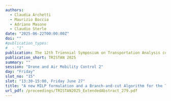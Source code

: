 ```yaml
---
authors:
  - Claudia Archetti
  - Maurizio Boccia
  - Adriano Masone
  - Claudio Sterle
date: "2025-06-22T00:00:00Z"
doi: ""
#publication_types:
#  - "1"
publication: The 12th Triennial Symposium on Transportation Analysis conference
publication_short: TRISTAN 2025
summary: ""
session: "Drone and Air Mobility Control 2"
day: "Friday"
slot_no: "15"
slot: "13:30-15:00, Friday June 27"
title: "A new MILP formulation and a Branch-and-cut Algorithm for the TSP with Release Dates and Drone Resupply"
url_pdf: /proceedings/TRISTAN2025_ExtendedAbstract_279.pdf
---
```

